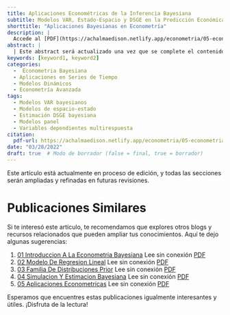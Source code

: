```yaml
---
title: Aplicaciones Econométricas de la Inferencia Bayesiana
subtitle: Modelos VAR, Estado-Espacio y DSGE en la Predicción Económica
shorttitle: "Aplicaciones Bayesianas en Econometría"
description: |
  Accede al [PDF](https://achalmaedison.netlify.app/econometria/05-econometria-bayesiana/2022-03-28-05-aplicaciones-econometricas/index.pdf) completo aquí.
abstract: |
  | Este abstract será actualizado una vez que se complete el contenido final del artículo.
keywords: [keyword1, keyword2]
categories:
  -  Econometria Bayesiana
  - Aplicaciones en Series de Tiempo
  - Modelos Dinámicos
  - Econometría Avanzada
tags:
  - Modelos VAR bayesianos
  - Modelos de espacio-estado
  - Estimación DSGE bayesiana
  - Modelos panel
  - Variables dependientes multirespuesta
citation:
  pdf-url: https://achalmaedison.netlify.app/econometria/05-econometria-bayesiana/2022-03-28-05-aplicaciones-econometricas/index.pdf
date: "03/28/2022"
draft: true  # Modo de borrador (false = final, true = borrador)
---
```







Este artículo está actualmente en proceso de edición, y todas las secciones serán ampliadas y refinadas en futuras revisiones.


# Publicaciones Similares

Si te interesó este artículo, te recomendamos que explores otros blogs y recursos relacionados que pueden ampliar tus conocimientos. Aquí te dejo algunas sugerencias:


1. [01 Introduccion A La Econometria Bayesiana](https://achalmaedison.netlify.app/econometria/05-econometria-bayesiana/2022-03-07-01-introduccion-a-la-econometria-bayesiana) Lee sin conexión [PDF](https://achalmaedison.netlify.app/econometria/05-econometria-bayesiana/2022-03-07-01-introduccion-a-la-econometria-bayesiana/index.pdf)
2. [02 Modelo De Regresion Lineal](https://achalmaedison.netlify.app/econometria/05-econometria-bayesiana/2022-03-14-02-modelo-de-regresion-lineal) Lee sin conexión [PDF](https://achalmaedison.netlify.app/econometria/05-econometria-bayesiana/2022-03-14-02-modelo-de-regresion-lineal/index.pdf)
3. [03 Familia De Distribuciones Prior](https://achalmaedison.netlify.app/econometria/05-econometria-bayesiana/2022-03-18-03-familia-de-distribuciones-prior) Lee sin conexión [PDF](https://achalmaedison.netlify.app/econometria/05-econometria-bayesiana/2022-03-18-03-familia-de-distribuciones-prior/index.pdf)
4. [04 Simulacion Y Estimacion Bayesiana](https://achalmaedison.netlify.app/econometria/05-econometria-bayesiana/2022-03-21-04-simulacion-y-estimacion-bayesiana) Lee sin conexión [PDF](https://achalmaedison.netlify.app/econometria/05-econometria-bayesiana/2022-03-21-04-simulacion-y-estimacion-bayesiana/index.pdf)
5. [05 Aplicaciones Econometricas](https://achalmaedison.netlify.app/econometria/05-econometria-bayesiana/2022-03-28-05-aplicaciones-econometricas) Lee sin conexión [PDF](https://achalmaedison.netlify.app/econometria/05-econometria-bayesiana/2022-03-28-05-aplicaciones-econometricas/index.pdf)


Esperamos que encuentres estas publicaciones igualmente interesantes y útiles. ¡Disfruta de la lectura!

